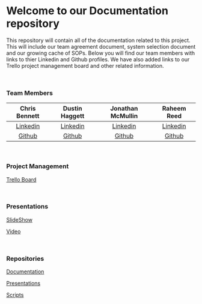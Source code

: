 <br>

# Welcome to our Documentation repository

This repository will contain all of the documentation related to this project. This will include our team agreement document, system selection document and our growing cache of SOPs. Below you will find our team members with links to thier Linkedin and Github profiles. We have also added links to our Trello project management board and other related information.

<br>


### Team Members

| Chris Bennett | Dustin Haggett | Jonathan McMullin | Raheem Reed |
|:----------------------:|:-----------------------:|:----------------------:|:----------------------:|
| [Linkedin]() | [Linkedin](https://www.linkedin.com/in/dustinhaggett) | [Linkedin](https://www.linkedin.com/in/jon-mcmullin-cybersecurity/) | [Linkedin]() |
| [Github](https://github.com/marsecguy) | [Github](https://github.com/dustinhaggett) | [Github](https://github.com/mcmullinj84) | [Github](https://github.com/reedraheem) |


<br>

### Project Management

[Trello Board](https://trello.com/b/jIM8Jojh/ops-301-project-team-4)



<br>

### Presentations

[SlideShow]()

[Video]()


<br>

### Repositories

[Documentation](https://github.com/405f0und/Documentation)

[Presentations]([https://github.com/405f0und/Presentations](https://docs.google.com/presentation/d/1zmxowBter6J1kJP3ijulRlkOrP-mnWauqEHvtknU68E/edit?usp=sharing)https://docs.google.com/presentation/d/1zmxowBter6J1kJP3ijulRlkOrP-mnWauqEHvtknU68E/edit?usp=sharing)

[Scripts](https://github.com/405f0und/Scripts)
